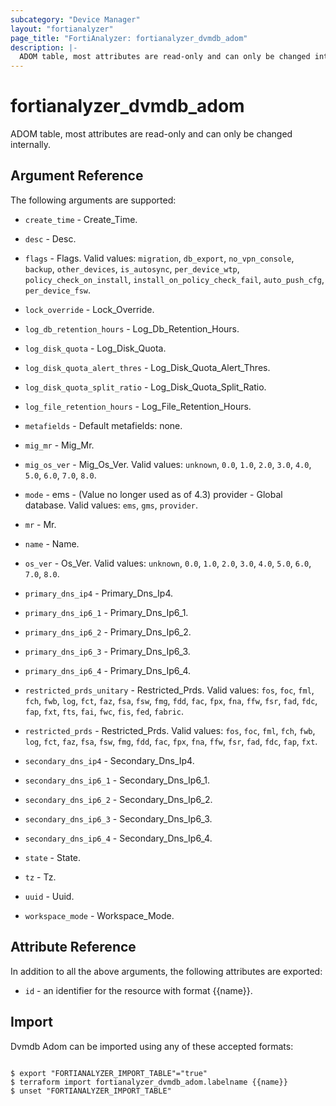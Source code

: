 ```yaml
---
subcategory: "Device Manager"
layout: "fortianalyzer"
page_title: "FortiAnalyzer: fortianalyzer_dvmdb_adom"
description: |-
  ADOM table, most attributes are read-only and can only be changed internally.
---
```


# fortianalyzer_dvmdb_adom
ADOM table, most attributes are read-only and can only be changed internally.

## Argument Reference


The following arguments are supported:


* `create_time` - Create_Time.
* `desc` - Desc.
* `flags` - Flags. Valid values: `migration`, `db_export`, `no_vpn_console`, `backup`, `other_devices`, `is_autosync`, `per_device_wtp`, `policy_check_on_install`, `install_on_policy_check_fail`, `auto_push_cfg`, `per_device_fsw`.

* `lock_override` - Lock_Override.
* `log_db_retention_hours` - Log_Db_Retention_Hours.
* `log_disk_quota` - Log_Disk_Quota.
* `log_disk_quota_alert_thres` - Log_Disk_Quota_Alert_Thres.
* `log_disk_quota_split_ratio` - Log_Disk_Quota_Split_Ratio.
* `log_file_retention_hours` - Log_File_Retention_Hours.
* `metafields` - Default metafields: none.
* `mig_mr` - Mig_Mr.
* `mig_os_ver` - Mig_Os_Ver. Valid values: `unknown`, `0.0`, `1.0`, `2.0`, `3.0`, `4.0`, `5.0`, `6.0`, `7.0`, `8.0`.

* `mode` - ems - (Value no longer used as of 4.3) provider - Global database. Valid values: `ems`, `gms`, `provider`.

* `mr` - Mr.
* `name` - Name.
* `os_ver` - Os_Ver. Valid values: `unknown`, `0.0`, `1.0`, `2.0`, `3.0`, `4.0`, `5.0`, `6.0`, `7.0`, `8.0`.

* `primary_dns_ip4` - Primary_Dns_Ip4.
* `primary_dns_ip6_1` - Primary_Dns_Ip6_1.
* `primary_dns_ip6_2` - Primary_Dns_Ip6_2.
* `primary_dns_ip6_3` - Primary_Dns_Ip6_3.
* `primary_dns_ip6_4` - Primary_Dns_Ip6_4.
* `restricted_prds_unitary` - Restricted_Prds. Valid values: `fos`, `foc`, `fml`, `fch`, `fwb`, `log`, `fct`, `faz`, `fsa`, `fsw`, `fmg`, `fdd`, `fac`, `fpx`, `fna`, `ffw`, `fsr`, `fad`, `fdc`, `fap`, `fxt`, `fts`, `fai`, `fwc`, `fis`, `fed`, `fabric`.

* `restricted_prds` - Restricted_Prds. Valid values: `fos`, `foc`, `fml`, `fch`, `fwb`, `log`, `fct`, `faz`, `fsa`, `fsw`, `fmg`, `fdd`, `fac`, `fpx`, `fna`, `ffw`, `fsr`, `fad`, `fdc`, `fap`, `fxt`.

* `secondary_dns_ip4` - Secondary_Dns_Ip4.
* `secondary_dns_ip6_1` - Secondary_Dns_Ip6_1.
* `secondary_dns_ip6_2` - Secondary_Dns_Ip6_2.
* `secondary_dns_ip6_3` - Secondary_Dns_Ip6_3.
* `secondary_dns_ip6_4` - Secondary_Dns_Ip6_4.
* `state` - State.
* `tz` - Tz.
* `uuid` - Uuid.
* `workspace_mode` - Workspace_Mode.


## Attribute Reference

In addition to all the above arguments, the following attributes are exported:
* `id` - an identifier for the resource with format {{name}}.

## Import

Dvmdb Adom can be imported using any of these accepted formats:
```

$ export "FORTIANALYZER_IMPORT_TABLE"="true"
$ terraform import fortianalyzer_dvmdb_adom.labelname {{name}}
$ unset "FORTIANALYZER_IMPORT_TABLE"
```

